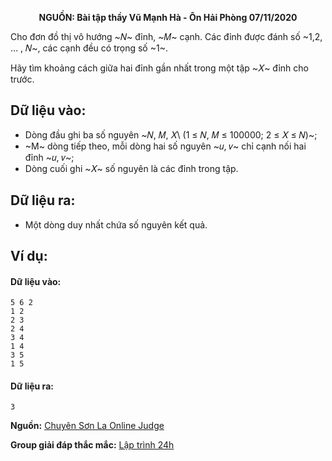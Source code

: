 **<center>NGUỒN: Bài tập thầy Vũ Mạnh Hà - Ôn Hải Phòng 07/11/2020</center>**

Cho đơn đồ thị vô hướng ~𝑁~ đỉnh, ~𝑀~ cạnh. Các đỉnh được đánh số ~1,2, … , 𝑁~, các cạnh đều có trọng số ~1~.

Hãy tìm khoảng cách giữa hai đỉnh gần nhất trong một tập ~𝑋~ đỉnh cho trước.

## Dữ liệu vào:
- Dòng đầu ghi ba số nguyên ~𝑁, 𝑀, 𝑋\ (1 ≤ 𝑁, 𝑀 ≤ 100000; 2 ≤ 𝑋 ≤ 𝑁)~;
- ~M~ dòng tiếp theo, mỗi dòng hai số nguyên ~𝑢, 𝑣~ chỉ cạnh nối hai đỉnh ~𝑢, 𝑣~;
- Dòng cuối ghi ~𝑋~ số nguyên là các đỉnh trong tập.

## Dữ liệu ra:
- Một dòng duy nhất chứa số nguyên kết quả.

## Ví dụ:
#### Dữ liệu vào:
```
5 6 2
1 2
2 3
2 4
3 4
1 4
3 5
1 5
```

#### Dữ liệu ra:
```
3
```
**Nguồn:** [Chuyên Sơn La Online Judge](http://csloj.ddns.net/)

**Group giải đáp thắc mắc:** [Lập trình 24h](https://www.facebook.com/groups/1386904321519984)